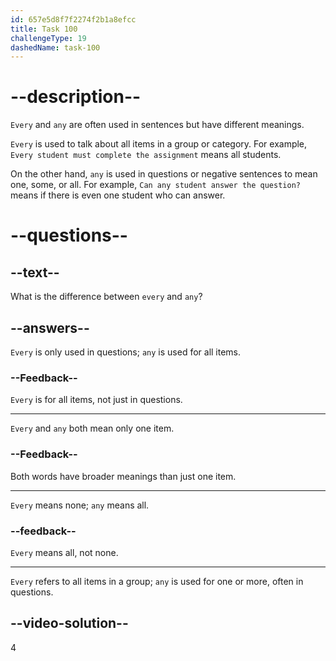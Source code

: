 ```yaml
---
id: 657e5d8f7f2274f2b1a8efcc
title: Task 100
challengeType: 19
dashedName: task-100
---
```


# --description--

`Every` and `any` are often used in sentences but have different meanings.

`Every` is used to talk about all items in a group or category. For example, `Every student must complete the assignment` means all students.

On the other hand, `any` is used in questions or negative sentences to mean one, some, or all. For example, `Can any student answer the question?` means if there is even one student who can answer.

# --questions--

## --text--

What is the difference between `every` and `any`?

## --answers--

`Every` is only used in questions; `any` is used for all items.

### --Feedback--

`Every` is for all items, not just in questions.

---

`Every` and `any` both mean only one item.

### --Feedback--

Both words have broader meanings than just one item.

---

`Every` means none; `any` means all.

### --feedback--

`Every` means all, not none.

---

`Every` refers to all items in a group; `any` is used for one or more, often in questions.

## --video-solution--

4
